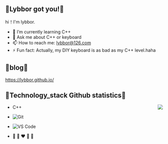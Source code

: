 
## :ribbon:Lybbor got you!:ribbon:
<!--
**lybbor/lybbor** is a ✨ _special_ ✨ repository because its `README.md` (this file) appears on your GitHub profile.
-->
hi！I'm lybbor.

- 🌱 I’m currently learning C++
- 💬 Ask me about C++ or keyboard
- 📫 How to reach me: lybbor@126.com
- ⚡ Fun fact: Actually, my DIY keyboard is as bad as my C++ level.haha

## :ribbon:blog:ribbon:
https://lybbor.github.io/

## :ribbon:Technology_stack Github statistics:ribbon:
<img align="right" src="https://github-readme-stats.vercel.app/api?username=lybbor&show_icons=true">

- C++
- ![Git](https://img.shields.io/badge/-Git-%23F05032?style=for-the-badge&logo=git&logoColor=%23ffffff)
- ![VS Code](https://img.shields.io/badge/-VSCode-%23007ACC?style=for-the-badge&logo=visual-studio-code)


- :blue_heart: :yellow_heart: :heart: :green_heart: :purple_heart:
